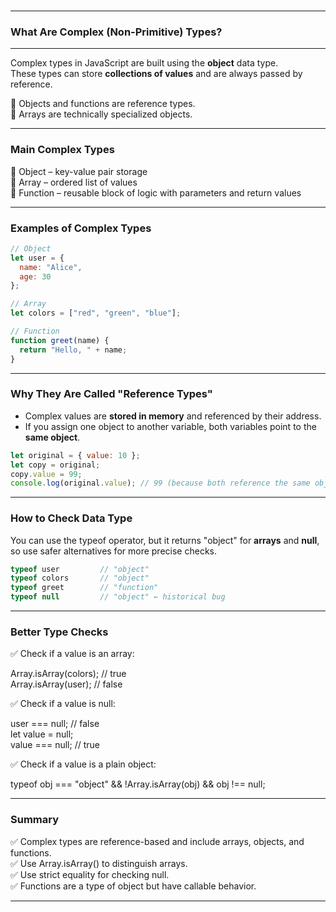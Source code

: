 <br>

---
### What Are Complex (Non-Primitive) Types?
---

Complex types in JavaScript are built using the **object** data type.  
These types can store **collections of values** and are always passed by reference.

🔹 Objects and functions are reference types.  
🔹 Arrays are technically specialized objects.

---

### Main Complex Types

🔹 Object – key-value pair storage  
🔹 Array – ordered list of values  
🔹 Function – reusable block of logic with parameters and return values

---

### Examples of Complex Types

```js
// Object  
let user = {  
  name: "Alice",  
  age: 30  
};  

// Array  
let colors = ["red", "green", "blue"];  

// Function  
function greet(name) {  
  return "Hello, " + name;  
}
```

---

### Why They Are Called "Reference Types"

- Complex values are **stored in memory** and referenced by their address.  
- If you assign one object to another variable, both variables point to the **same object**.

```js
let original = { value: 10 };  
let copy = original;  
copy.value = 99;  
console.log(original.value); // 99 (because both reference the same object)
```

---

### How to Check Data Type

You can use the <span class="codeSnip">typeof</span> operator, but it returns "object" for **arrays** and **null**, so use safer alternatives for more precise checks.

```js
typeof user         // "object"  
typeof colors       // "object"  
typeof greet        // "function"  
typeof null         // "object" ← historical bug
```

---

### Better Type Checks

✅ Check if a value is an array:

Array.isArray(colors);       // true  
Array.isArray(user);         // false

✅ Check if a value is null:

user === null;               // false  
let value = null;  
value === null;              // true

✅ Check if a value is a plain object:

typeof obj === "object" && !Array.isArray(obj) && obj !== null;

---

### Summary

✅ Complex types are reference-based and include arrays, objects, and functions.  
✅ Use <span class="codeSnip">Array.isArray()</span> to distinguish arrays.  
✅ Use strict equality for checking <span class="codeSnip">null</span>.  
✅ Functions are a type of object but have callable behavior.

---
